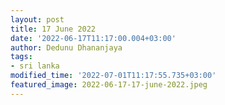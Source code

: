 ```yaml
---
layout: post
title: 17 June 2022
date: '2022-06-17T11:17:00.004+03:00'
author: Dedunu Dhananjaya
tags:
- sri lanka
modified_time: '2022-07-01T11:17:55.735+03:00'
featured_image: 2022-06-17-17-june-2022.jpeg
---
```

